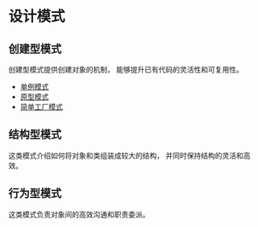 # 设计模式

## 创建型模式

创建型模式提供创建对象的机制， 能够提升已有代码的灵活性和可复用性。

- [单例模式](./src/1.%E5%8D%95%E4%BE%8B%E6%A8%A1%E5%BC%8F/Singleton.md)
- [原型模式](./src/2.%E5%8E%9F%E5%9E%8B%E6%A8%A1%E5%BC%8F/Prototype.md)
- [简单工厂模式](./src/3.%E7%AE%80%E5%8D%95%E5%B7%A5%E5%8E%82%E6%A8%A1%E5%BC%8F/SimpleFactory.md)


## 结构型模式

这类模式介绍如何将对象和类组装成较大的结构， 并同时保持结构的灵活和高效。

## 行为型模式

这类模式负责对象间的高效沟通和职责委派。